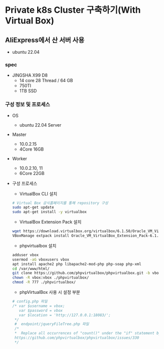 # Private k8s Cluster 구축하기(With Virtual Box)

## AliExpress에서 산 서버 사용
- ubuntu 22.04    

### spec
- JINGSHA X99 D8
    - 14 core 28 Thread / 64 GB
    - 750TI
    - 1TB SSD


### 구성 정보 및 프로세스
- OS
    - ubuntu 22.04 Server
- Master
    - 10.0.2.15
    - 4Core 16GB
- Worker
    - 10.0.2.10, 11
    - 6Core 22GB


- 구성 프로세스
    - VirtualBox CLI 설치
    ```bash
    # Virtual Box 공식홈페이지를 통해 repository 구성
    sudo apt-get update
    sudo apt-get install -y virtualbox
    ```
    - VirtualBox Extension Pack 설치
    ```Bash
    wget https://download.virtualbox.org/virtualbox/6.1.50/Oracle_VM_VirtualBox_Extension_Pack-6.1.50.vbox-extpack
    VBoxManage extpack install Oracle_VM_VirtualBox_Extension_Pack-6.1.50.vbox-extpack
    ```
    - phpvirtualbox 설치
    ```bash
    adduser vbox
    usermod -aG vboxusers vbox
    apt install apache2 php libapache2-mod-php php-soap php-xml
    cd /var/www/html/
    git clone https://github.com/phpvirtualbox/phpvirtualbox.git -b vbox6.1-php8.0
    chown -R vbox:vbox ./phpvirtualbox/
    chmod -R 777 ./phpvirtualbox/
    ```
   - phpVirtualBox 사용 시 설정 부분
   ```php
   # config.php 파일
   /* var $username = vbox;
      var $password = vbox
      var $location = 'http://127.0.0.1:18083/';
    */
    #  endpoint/jqueryFileTree.php 파일
    /*
    *  Replace all occurrences of "count()" under the "if" statement by the "is_countable()".
    https://github.com/phpvirtualbox/phpvirtualbox/issues/330
    */
   ```


